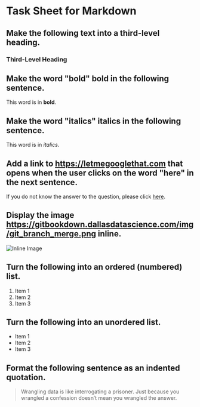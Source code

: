 # Task Sheet for Markdown

## Make the following text into a third-level heading. 

### Third-Level Heading

## Make the word "bold" bold in the following sentence. 

This word is in **bold**.

## Make the word "italics" italics in the following sentence. 

This word is in *italics*.

## Add a link to https://letmegooglethat.com that opens when the user clicks on the word "here" in the next sentence. 

If you do not know the answer to the question, please click [here](https://letmegooglethat.com).

## Display the image https://gitbookdown.dallasdatascience.com/img/git_branch_merge.png inline. 

![Inline Image](https://gitbookdown.dallasdatascience.com/img/git_branch_merge.png)

## Turn the following into an ordered (numbered) list. 

1. Item 1
2. Item 2
3. Item 3

## Turn the following into an unordered list.

- Item 1
- Item 2
- Item 3

## Format the following sentence as an indented quotation.

> Wrangling data is like interrogating a prisoner. Just because you wrangled a confession doesn’t mean you wrangled the answer.